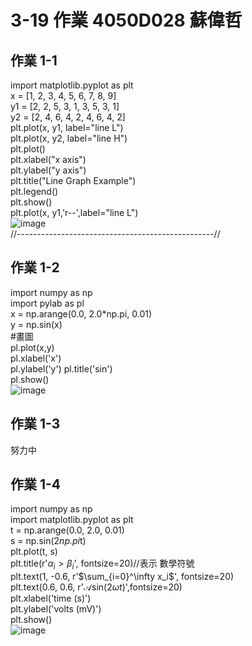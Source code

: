 # 3-19 作業 4050D028 蘇偉哲
  


## 作業 1-1  

import matplotlib.pyplot as plt  
x  = [1, 2, 3, 4, 5, 6, 7, 8, 9]  
y1 = [2, 2, 5, 3, 1, 3, 5, 3, 1]  
y2 = [2, 4, 6, 4, 2, 4, 6, 4, 2]  
plt.plot(x, y1, label="line L")  
plt.plot(x, y2, label="line H")  
plt.plot()  
plt.xlabel("x axis")  
plt.ylabel("y axis")  
plt.title("Line Graph Example")  
plt.legend()  
plt.show()  
plt.plot(x, y1,'r--',label="line L")  
![image](https://github.com/SuWeizhe1124/3-19/blob/master/a1.JPG)  
//-------------------------------------------------//

## 作業 1-2  
import numpy as np  
import pylab as pl  
x = np.arange(0.0, 2.0*np.pi, 0.01)   
y = np.sin(x)  
#畫圖  
pl.plot(x,y)    
pl.xlabel('x')      
pl.ylabel('y')
pl.title('sin')   
pl.show()  
![image](https://github.com/SuWeizhe1124/3-19/blob/master/1234.JPG)  
 
## 作業 1-3  
努力中  

  
## 作業 1-4  
import numpy as np  
import matplotlib.pyplot as plt  
t = np.arange(0.0, 2.0, 0.01)  
s = np.sin(2*np.pi*t)   
plt.plot(t, s)  
plt.title(r'$\alpha_i > \beta_i$', fontsize=20)//表示 數學符號  
plt.text(1, -0.6, r'$\sum_{i=0}^\infty x_i$', fontsize=20)  
plt.text(0.6, 0.6, r'$\mathcal{A}\mathrm{sin}(2 \omega t)$',fontsize=20)  
plt.xlabel('time (s)')  
plt.ylabel('volts (mV)')  
plt.show()  
![image](https://github.com/SuWeizhe1124/3-19/blob/master/a4.JPG)  

